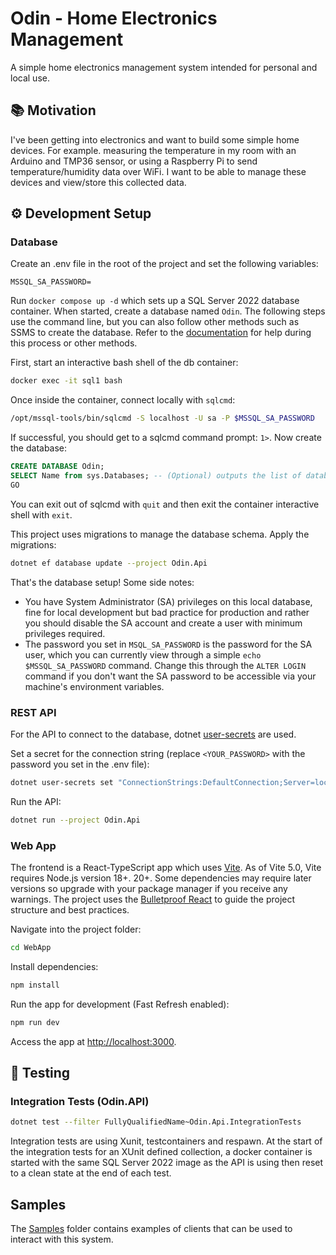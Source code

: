 # Odin - Home Electronics Management

A simple home electronics management system intended for personal and local use.

## 📚 Motivation

I've been getting into electronics and want to build some simple home devices. For example. measuring the temperature in my room with an Arduino and TMP36 sensor, or using a Raspberry Pi to send temperature/humidity data over WiFi. I want to be able to manage these devices and view/store this collected data.

## ⚙ Development Setup

### Database

Create an .env file in the root of the project and set the following variables:

```env
MSSQL_SA_PASSWORD=
```

Run `docker compose up -d` which sets up a SQL Server 2022 database container. When started, create a database named `Odin`. The following steps use the command line, but you can also follow other methods such as SSMS to create the database. Refer to the [documentation](https://learn.microsoft.com/en-us/sql/linux/quickstart-install-connect-docker?view=sql-server-ver16&pivots=cs1-bash#connect-to-sql-server) for help during this process or other methods.

First, start an interactive bash shell of the db container:

```bash
docker exec -it sql1 bash
```

Once inside the container, connect locally with `sqlcmd`:

```bash
/opt/mssql-tools/bin/sqlcmd -S localhost -U sa -P $MSSQL_SA_PASSWORD
```

If successful, you should get to a sqlcmd command prompt: `1>`. Now create the database:

```sql
CREATE DATABASE Odin;
SELECT Name from sys.Databases; -- (Optional) outputs the list of databases which you can verify
GO
```

You can exit out of sqlcmd with `quit` and then exit the container interactive shell with `exit`.

This project uses migrations to manage the database schema. Apply the migrations:

```bash
dotnet ef database update --project Odin.Api
```

That's the database setup! Some side notes:

- You have System Administrator (SA) privileges on this local database, fine for local development but bad practice for production and rather you should disable the SA account and create a user with minimum privileges required.
- The password you set in `MSQL_SA_PASSWORD` is the password for the SA user, which you can currently view through a simple `echo $MSSQL_SA_PASSWORD` command. Change this through the `ALTER LOGIN` command if you don't want the SA password to be accessible via your machine's environment variables.

### REST API

For the API to connect to the database, dotnet [user-secrets](https://learn.microsoft.com/en-us/aspnet/core/security/app-secrets?view=aspnetcore-8.0&tabs=windows) are used.

Set a secret for the connection string (replace `<YOUR_PASSWORD>` with the password you set in the .env file):

```bash
dotnet user-secrets set "ConnectionStrings:DefaultConnection;Server=localhost,1433;User=SA;Password=<YOUR_PASSWORD>;TrustServerCertificate=True;Database=odin --project Odin.Api
```

Run the API:

```bash
dotnet run --project Odin.Api
```

### Web App

The frontend is a React-TypeScript app which uses [Vite](https://vitejs.dev/). As of Vite 5.0, Vite requires Node.js version 18+. 20+. Some dependencies may require later versions so upgrade with your package manager if you receive any warnings. The project uses the [Bulletproof React](https://github.com/alan2207/bulletproof-react) to guide the project structure and best practices.

Navigate into the project folder:

```bash
cd WebApp
```

Install dependencies:

```bash
npm install
```

Run the app for development (Fast Refresh enabled):

```bash
npm run dev
```

Access the app at <http://localhost:3000>.

## 🧪 Testing

### Integration Tests (Odin.API)

```bash
dotnet test --filter FullyQualifiedName~Odin.Api.IntegrationTests
```

Integration tests are using Xunit, testcontainers and respawn. At the start of the integration tests for an XUnit defined collection, a docker container is started with the same SQL Server 2022 image as the API is using then reset to a clean state at the end of each test.

## Samples

The [Samples](/Samples) folder contains examples of clients that can be used to interact with this system.

